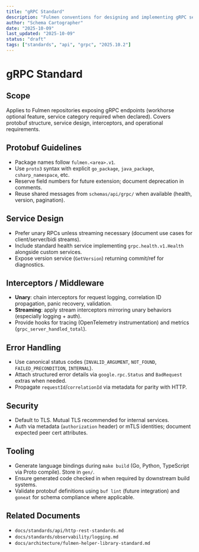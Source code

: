 ```yaml
---
title: "gRPC Standard"
description: "Fulmen conventions for designing and implementing gRPC services"
author: "Schema Cartographer"
date: "2025-10-09"
last_updated: "2025-10-09"
status: "draft"
tags: ["standards", "api", "grpc", "2025.10.2"]
---
```


# gRPC Standard

## Scope

Applies to Fulmen repositories exposing gRPC endpoints (workhorse optional feature, service category required when
declared). Covers protobuf structure, service design, interceptors, and operational requirements.

## Protobuf Guidelines

- Package names follow `fulmen.<area>.v1`.
- Use `proto3` syntax with explicit `go_package`, `java_package`, `csharp_namespace`, etc.
- Reserve field numbers for future extension; document deprecation in comments.
- Reuse shared messages from `schemas/api/grpc/` when available (health, version, pagination).

## Service Design

- Prefer unary RPCs unless streaming necessary (document use cases for client/server/bidi streams).
- Include standard health service implementing `grpc.health.v1.Health` alongside custom services.
- Expose version service (`GetVersion`) returning commit/ref for diagnostics.

## Interceptors / Middleware

- **Unary**: chain interceptors for request logging, correlation ID propagation, panic recovery, validation.
- **Streaming**: apply stream interceptors mirroring unary behaviors (especially logging + auth).
- Provide hooks for tracing (OpenTelemetry instrumentation) and metrics (`grpc_server_handled_total`).

## Error Handling

- Use canonical status codes (`INVALID_ARGUMENT`, `NOT_FOUND`, `FAILED_PRECONDITION`, `INTERNAL`).
- Attach structured error details via `google.rpc.Status` and `BadRequest` extras when needed.
- Propagate `requestId`/`correlationId` via metadata for parity with HTTP.

## Security

- Default to TLS. Mutual TLS recommended for internal services.
- Auth via metadata (`authorization` header) or mTLS identities; document expected peer cert attributes.

## Tooling

- Generate language bindings during `make build` (Go, Python, TypeScript via Proto compile). Store in `gen/`.
- Ensure generated code checked in when required by downstream build systems.
- Validate protobuf definitions using `buf lint` (future integration) and `goneat` for schema compliance where applicable.

## Related Documents

- `docs/standards/api/http-rest-standards.md`
- `docs/standards/observability/logging.md`
- `docs/architecture/fulmen-helper-library-standard.md`
